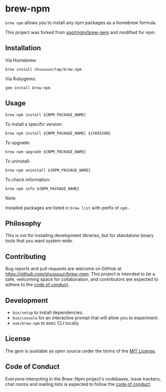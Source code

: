 # brew-npm

`brew npm` allows you to install any npm packages as a homebrew formula.

This project was forked from [sportngin/brew-gem](https://github.com/sportngin/brew-gem) and modified for npm.


## Installation

Via Homebrew:

    brew install shuuuuun/tap/brew-npm

Via Rubygems:

    gem install brew-npm


## Usage

    brew npm install ${NPM_PACKAGE_NAME}

To install a specific version:

    brew npm install ${NPM_PACKAGE_NAME} ${VERSION}

To upgrade:

    brew npm upgrade ${NPM_PACKAGE_NAME}

To uninstall:

    brew npm uninstall ${NPM_PACKAGE_NAME}

To check information:

    brew npm info ${NPM_PACKAGE_NAME}

Note:

Installed packages are listed in `brew list` with prefix of `npm-`.


## Philosophy

This is not for installing development libraries, but for standalone binary tools that you want system wide.


## Contributing

Bug reports and pull requests are welcome on GitHub at https://github.com/shuuuuun/brew-npm. This project is intended to be a safe, welcoming space for collaboration, and contributors are expected to adhere to the [code of conduct](https://github.com/shuuuuun/brew-npm/blob/master/CODE_OF_CONDUCT.md).


## Development

- `bin/setup` to install dependencies.
- `bin/console` for an interactive prompt that will allow you to experiment.
- `exe/brew-npm` to exec CLI locally.


## License

The gem is available as open source under the terms of the [MIT License](https://opensource.org/licenses/MIT).


## Code of Conduct

Everyone interacting in the Brew::Npm project's codebases, issue trackers, chat rooms and mailing lists is expected to follow the [code of conduct](https://github.com/shuuuuun/brew-npm/blob/master/CODE_OF_CONDUCT.md).
